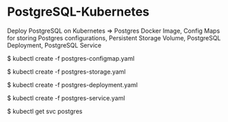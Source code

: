 # PostgreSQL-Kubernetes
Deploy PostgreSQL on Kubernetes => Postgres Docker Image, Config Maps for storing Postgres configurations, Persistent Storage Volume, PostgreSQL Deployment, PostgreSQL Service


$ kubectl create -f postgres-configmap.yaml 

$ kubectl create -f postgres-storage.yaml 

$ kubectl create -f postgres-deployment.yaml 

$ kubectl create -f postgres-service.yaml 

$ kubectl get svc postgres
